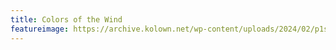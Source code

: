 ```yaml
---
title: Colors of the Wind
featureimage: https://archive.kolown.net/wp-content/uploads/2024/02/p1sonet-1-1024x577.png
---
```

